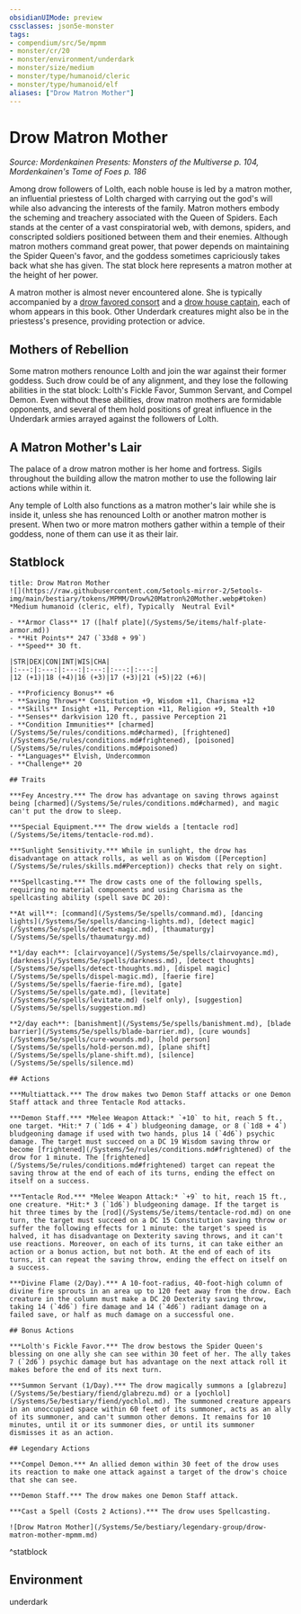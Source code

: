 ```yaml
---
obsidianUIMode: preview
cssclasses: json5e-monster
tags:
- compendium/src/5e/mpmm
- monster/cr/20
- monster/environment/underdark
- monster/size/medium
- monster/type/humanoid/cleric
- monster/type/humanoid/elf
aliases: ["Drow Matron Mother"]
---
```

# Drow Matron Mother
*Source: Mordenkainen Presents: Monsters of the Multiverse p. 104, Mordenkainen's Tome of Foes p. 186*  

Among drow followers of Lolth, each noble house is led by a matron mother, an influential priestess of Lolth charged with carrying out the god's will while also advancing the interests of the family. Matron mothers embody the scheming and treachery associated with the Queen of Spiders. Each stands at the center of a vast conspiratorial web, with demons, spiders, and conscripted soldiers positioned between them and their enemies. Although matron mothers command great power, that power depends on maintaining the Spider Queen's favor, and the goddess sometimes capriciously takes back what she has given. The stat block here represents a matron mother at the height of her power.

A matron mother is almost never encountered alone. She is typically accompanied by a [drow favored consort](/Systems/5e/bestiary/humanoid/drow-favored-consort-mpmm.md) and a [drow house captain](/Systems/5e/bestiary/humanoid/drow-house-captain-mpmm.md), each of whom appears in this book. Other Underdark creatures might also be in the priestess's presence, providing protection or advice.

## Mothers of Rebellion

Some matron mothers renounce Lolth and join the war against their former goddess. Such drow could be of any alignment, and they lose the following abilities in the stat block: Lolth's Fickle Favor, Summon Servant, and Compel Demon. Even without these abilities, drow matron mothers are formidable opponents, and several of them hold positions of great influence in the Underdark armies arrayed against the followers of Lolth.

## A Matron Mother's Lair

The palace of a drow matron mother is her home and fortress. Sigils throughout the building allow the matron mother to use the following lair actions while within it.

Any temple of Lolth also functions as a matron mother's lair while she is inside it, unless she has renounced Lolth or another matron mother is present. When two or more matron mothers gather within a temple of their goddess, none of them can use it as their lair.

## Statblock

```ad-statblock
title: Drow Matron Mother
![](https://raw.githubusercontent.com/5etools-mirror-2/5etools-img/main/bestiary/tokens/MPMM/Drow%20Matron%20Mother.webp#token)
*Medium humanoid (cleric, elf), Typically  Neutral Evil*

- **Armor Class** 17 ([half plate](/Systems/5e/items/half-plate-armor.md))
- **Hit Points** 247 (`33d8 + 99`)
- **Speed** 30 ft.

|STR|DEX|CON|INT|WIS|CHA|
|:---:|:---:|:---:|:---:|:---:|:---:|
|12 (+1)|18 (+4)|16 (+3)|17 (+3)|21 (+5)|22 (+6)|

- **Proficiency Bonus** +6
- **Saving Throws** Constitution +9, Wisdom +11, Charisma +12
- **Skills** Insight +11, Perception +11, Religion +9, Stealth +10
- **Senses** darkvision 120 ft., passive Perception 21
- **Condition Immunities** [charmed](/Systems/5e/rules/conditions.md#charmed), [frightened](/Systems/5e/rules/conditions.md#frightened), [poisoned](/Systems/5e/rules/conditions.md#poisoned)
- **Languages** Elvish, Undercommon
- **Challenge** 20

## Traits

***Fey Ancestry.*** The drow has advantage on saving throws against being [charmed](/Systems/5e/rules/conditions.md#charmed), and magic can't put the drow to sleep.

***Special Equipment.*** The drow wields a [tentacle rod](/Systems/5e/items/tentacle-rod.md).

***Sunlight Sensitivity.*** While in sunlight, the drow has disadvantage on attack rolls, as well as on Wisdom ([Perception](/Systems/5e/rules/skills.md#Perception)) checks that rely on sight.

***Spellcasting.*** The drow casts one of the following spells, requiring no material components and using Charisma as the spellcasting ability (spell save DC 20):

**At will**: [command](/Systems/5e/spells/command.md), [dancing lights](/Systems/5e/spells/dancing-lights.md), [detect magic](/Systems/5e/spells/detect-magic.md), [thaumaturgy](/Systems/5e/spells/thaumaturgy.md)

**1/day each**: [clairvoyance](/Systems/5e/spells/clairvoyance.md), [darkness](/Systems/5e/spells/darkness.md), [detect thoughts](/Systems/5e/spells/detect-thoughts.md), [dispel magic](/Systems/5e/spells/dispel-magic.md), [faerie fire](/Systems/5e/spells/faerie-fire.md), [gate](/Systems/5e/spells/gate.md), [levitate](/Systems/5e/spells/levitate.md) (self only), [suggestion](/Systems/5e/spells/suggestion.md)

**2/day each**: [banishment](/Systems/5e/spells/banishment.md), [blade barrier](/Systems/5e/spells/blade-barrier.md), [cure wounds](/Systems/5e/spells/cure-wounds.md), [hold person](/Systems/5e/spells/hold-person.md), [plane shift](/Systems/5e/spells/plane-shift.md), [silence](/Systems/5e/spells/silence.md)

## Actions

***Multiattack.*** The drow makes two Demon Staff attacks or one Demon Staff attack and three Tentacle Rod attacks.

***Demon Staff.*** *Melee Weapon Attack:* `+10` to hit, reach 5 ft., one target. *Hit:* 7 (`1d6 + 4`) bludgeoning damage, or 8 (`1d8 + 4`) bludgeoning damage if used with two hands, plus 14 (`4d6`) psychic damage. The target must succeed on a DC 19 Wisdom saving throw or become [frightened](/Systems/5e/rules/conditions.md#frightened) of the drow for 1 minute. The [frightened](/Systems/5e/rules/conditions.md#frightened) target can repeat the saving throw at the end of each of its turns, ending the effect on itself on a success.

***Tentacle Rod.*** *Melee Weapon Attack:* `+9` to hit, reach 15 ft., one creature. *Hit:* 3 (`1d6`) bludgeoning damage. If the target is hit three times by the [rod](/Systems/5e/items/tentacle-rod.md) on one turn, the target must succeed on a DC 15 Constitution saving throw or suffer the following effects for 1 minute: the target's speed is halved, it has disadvantage on Dexterity saving throws, and it can't use reactions. Moreover, on each of its turns, it can take either an action or a bonus action, but not both. At the end of each of its turns, it can repeat the saving throw, ending the effect on itself on a success.

***Divine Flame (2/Day).*** A 10-foot-radius, 40-foot-high column of divine fire sprouts in an area up to 120 feet away from the drow. Each creature in the column must make a DC 20 Dexterity saving throw, taking 14 (`4d6`) fire damage and 14 (`4d6`) radiant damage on a failed save, or half as much damage on a successful one.

## Bonus Actions

***Lolth's Fickle Favor.*** The drow bestows the Spider Queen's blessing on one ally she can see within 30 feet of her. The ally takes 7 (`2d6`) psychic damage but has advantage on the next attack roll it makes before the end of its next turn.

***Summon Servant (1/Day).*** The drow magically summons a [glabrezu](/Systems/5e/bestiary/fiend/glabrezu.md) or a [yochlol](/Systems/5e/bestiary/fiend/yochlol.md). The summoned creature appears in an unoccupied space within 60 feet of its summoner, acts as an ally of its summoner, and can't summon other demons. It remains for 10 minutes, until it or its summoner dies, or until its summoner dismisses it as an action.

## Legendary Actions

***Compel Demon.*** An allied demon within 30 feet of the drow uses its reaction to make one attack against a target of the drow's choice that she can see.

***Demon Staff.*** The drow makes one Demon Staff attack.

***Cast a Spell (Costs 2 Actions).*** The drow uses Spellcasting.

![Drow Matron Mother](/Systems/5e/bestiary/legendary-group/drow-matron-mother-mpmm.md)
```
^statblock

## Environment

underdark